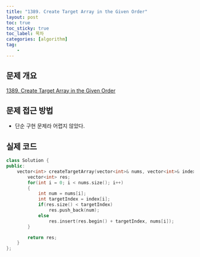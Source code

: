 ```yaml
---
title: "1389. Create Target Array in the Given Order"
layout: post
toc: true
toc_sticky: true
toc_label: 목차
categories: [algorithm]
tag:
    - 
---
```


## 문제 개요

[1389. Create Target Array in the Given Order](https://leetcode.com/problems/create-target-array-in-the-given-order/description/)


## 문제 접근 방법
- 단순 구현 문제라 어렵지 않았다.


## 실제 코드

```c++
class Solution {
public:
    vector<int> createTargetArray(vector<int>& nums, vector<int>& index) {
        vector<int> res;
        for(int i = 0; i < nums.size(); i++)
        {
            int num = nums[i];
            int targetIndex = index[i];
            if(res.size() < targetIndex)
                res.push_back(num);
            else
                res.insert(res.begin() + targetIndex, nums[i]);
        }

        return res;
    }
};
```